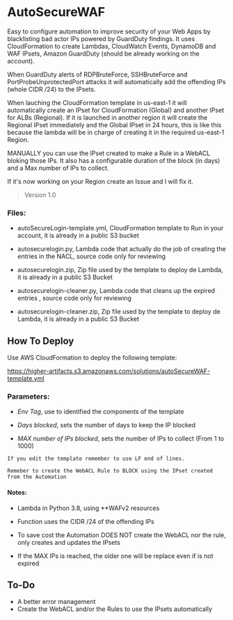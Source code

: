 # AutoSecureWAF
Easy to configure automation to improve security of your Web Apps by blacklisting bad actor IPs powered by GuardDuty findings.
It uses CloudFormation to create Lambdas, CloudWatch Events, DynamoDB and WAF IPsets, Amazon GuardDuty (should be already working on the account).

When GuardDuty alerts of RDPBruteForce, SSHBruteForce and PortProbeUnprotectedPort attacks it will automatically add the offending IPs (whole CIDR /24) to the IPsets.

When lauching the CloudFormation template in us-east-1 it will automatically create an IPset for CloudFormation (Global) and another IPset for ALBs (Regional). If it is launched in another region it will create the Regional IPset immediately and the Global IPset in 24 hours, this is like this because the lambda will be in charge of creating it in the required us-east-1 Region.

MANUALLY you can use the IPset created to make a Rule in a WebACL bloking those IPs. It also has a configurable duration of the block (in days) and a Max number of IPs to collect.

If it's now working on your Region create an Issue and I will fix it.

> Version 1.0

### Files:
- autoSecureLogin-template.yml, CloudFormation template to Run in your account, it is already in a public S3 bucket

- autosecurelogin.py, Lambda code that actually do the job of creating the entries in the NACL, source code only for reviewing

- autosecurelogin.zip, Zip file used by the template to deploy de Lambda, it is already in a public S3 Bucket

- autosecurelogin-cleaner.py, Lambda code that cleans up the expired entries , source code only for reviewing

- autosecurelogin-cleaner.zip, Zip file used by the template to deploy de Lambda, it is already in a public S3 Bucket

## How To Deploy
Use AWS CloudFormation to deploy the following template:

https://higher-artifacts.s3.amazonaws.com/solutions/autoSecureWAF-template.yml

### Parameters:
- *Env Tag*, use to identified the components of the template

- *Days blocked*, sets the number of days to keep the IP blocked

- *MAX number of IPs blocked*, sets the number of IPs to collect (From 1 to 1000)

`If you edit the template remember to use LF end of lines.`

`Remeber to create the WebACL Rule to BLOCK using the IPset created from the Automation`

#### Notes:

- Lambda in Python 3.8, using **WAFv2 resources

- Function uses the CIDR /24 of the offending IPs 

- To save cost the Automation DOES NOT create the WebACL nor the rule, only creates and updates the IPsets

- If the MAX IPs is reached, the older one will be replace even if is not expired

## To-Do
- A better error management
- Create the WebACL and/or the Rules to use the IPsets automatically

